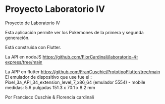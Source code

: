 # Proyecto Laboratorio IV

Proyecto de Laboratorio IV

Esta aplicación permite ver los Pokemones de la primera y segunda generación.

Está construida con Flutter.

La API en nodeJS
https://github.com/FlorCardinali/laboratorio-4-express/tree/main

La APP en flutter  https://github.com/FranCuschie/PrototipoFlutter/tree/main
El emulador de dispositivo que use fue el : Pixel_3a_API_34_extension_level_7_x86_64 (emulador 5554) - mobile
medidas: 5.6 pulgadas 151.3 x 70.1 x 8.2 mm

Por Francisco Cuschie & Florencia cardinali
